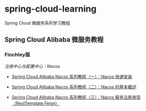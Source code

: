 # spring-cloud-learning
Spring Cloud 微服务系列学习教程

## Spring Cloud Alibaba 微服务教程

###  Finchley版

*注册中心与配置中心：Nacos*

- [Spring Cloud Alibaba Nacos 系列教程（一）：Nacos 快速安装](https://github.com/mtcarpenter/spring-cloud-learning/blob/master/Finchley/docs/Nacos快速安装.md)
- [Spring Cloud Alibaba Nacos 系列教程（二）：Nacos 的基本概述](https://github.com/mtcarpenter/spring-cloud-learning/blob/master/Finchley/docs/Nacos的基本概述.md)

- [Spring Cloud Alibaba Nacos 系列教程（三）：Nacos 服务注册发现（RestTemplate,Feign）](https://github.com/mtcarpenter/spring-cloud-learning/blob/master/Finchley/docs/Nacos服务发现.md)

